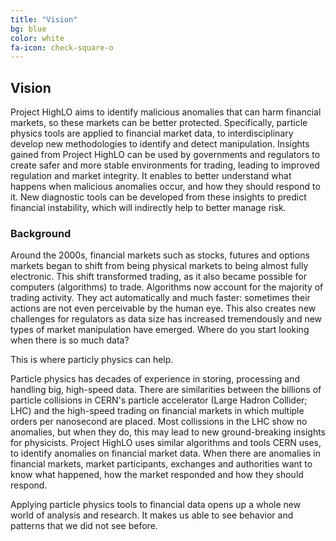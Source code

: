 ```yaml
---
title: "Vision"
bg: blue
color: white
fa-icon: check-square-o
---
```


## Vision

Project HighLO aims to identify malicious anomalies that can harm financial markets, so these markets can be better protected. Specifically, particle physics tools are applied to financial market data, to interdisciplinary develop new methodologies to identify and detect manipulation. Insights gained from Project HighLO can be used by governments and regulators to create safer and more stable environments for trading, leading to improved regulation and market integrity. It enables to better understand what happens when malicious anomalies occur, and how they should respond to it. New diagnostic tools can be developed from these insights to predict financial instability, which will indirectly help to better manage risk.

### Background

Around the 2000s, financial markets such as stocks, futures and options markets began to shift from being physical markets to being almost fully electronic. This shift transformed trading, as it also became possible for computers (algorithms) to trade. Algorithms now account for the majority of trading activity. They act automatically and much faster: sometimes their actions are not even perceivable by the human eye. This also creates new challenges for regulators as data size has increased tremendously and new types of market manipulation have emerged. Where do you start looking when there is so much data?

This is where particly physics can help.

Particle physics has decades of experience in storing, processing and handling big, high-speed data. There are similarities between the billions of particle collisions in CERN's particle accelerator (Large Hadron Collider; LHC) and the high-speed trading on financial markets in which multiple orders per nanosecond are placed. Most collissions in the LHC show no anomalies, but when they do, this may lead to new ground-breaking insights for physicists. Project HighLO uses similar algorithms and tools CERN uses, to identify anomalies on financial market data. When there are anomalies in financial markets, market participants, exchanges and authorities want to know what happened, how the market responded and how they should respond.

Applying particle physics tools to financial data opens up a whole new world of analysis and research. It makes us able to see behavior and patterns that we did not see before.
